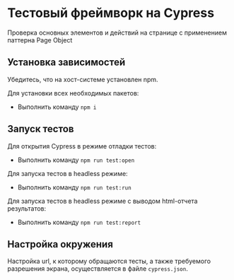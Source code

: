 # Тестовый фреймворк на Cypress 

Проверка основных элементов и действий на странице с применением паттерна Page Object

## Установка зависимостей

Убедитесь, что на хост-системе установлен npm. 

Для установки всех необходимых пакетов:
 * Выполнить команду `npm i`
 
## Запуск тестов

Для открытия Cypress в режиме отладки тестов:
 * Выполнить команду `npm run test:open`
 
Для запуска тестов в headless режиме: 
 * Выполнить команду `npm run test:run`

Для запуска тестов в headless режиме с выводом html-отчета результатов: 
 * Выполнить команду `npm run test:report`
 
## Настройка окружения

Настройка url, к которому обращаются тесты, а также требуемого разрешения экрана, осуществляется в файле `cypress.json`. 
